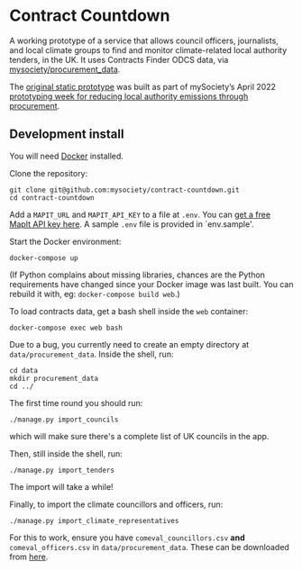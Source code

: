 # Contract Countdown

A working prototype of a service that allows council officers, journalists, and local climate groups to find and monitor climate-related local authority tenders, in the UK. It uses Contracts Finder ODCS data, via [mysociety/procurement_data](https://github.com/mysociety/procurement_data).

The [original static prototype](https://github.com/mysociety/contract-countdown/tree/8072cbe4eb23c8faca48210100fefde3cef77ce5) was built as part of mySociety’s April 2022 [prototyping week for reducing local authority emissions through procurement](https://www.mysociety.org/2022/02/24/climate-month-notes-february-2022/).

## Development install

You will need [Docker](https://docs.docker.com/desktop/) installed.

Clone the repository:

    git clone git@github.com:mysociety/contract-countdown.git
    cd contract-countdown

Add a `MAPIT_URL` and `MAPIT_API_KEY` to a file at `.env`. You can [get a free MapIt API key here](https://mapit.mysociety.org). A sample `.env` file is provided in `env.sample'.

Start the Docker environment:

    docker-compose up

(If Python complains about missing libraries, chances are the Python requirements have changed since your Docker image was last built. You can rebuild it with, eg: `docker-compose build web`.)

To load contracts data, get a bash shell inside the `web` container:

    docker-compose exec web bash

Due to a bug, you currently need to create an empty directory at `data/procurement_data`. Inside the shell, run:

    cd data
    mkdir procurement_data
    cd ../

The first time round you should run:

    ./manage.py import_councils

which will make sure there's a complete list of UK councils in the app.

Then, still inside the shell, run:

    ./manage.py import_tenders

The import will take a while!

Finally, to import the climate councillors and officers, run:

    ./manage.py import_climate_representatives

For this to work, ensure you have `comeval_councillors.csv` **and** `comeval_officers.csv` in `data/procurement_data`. These can be downloaded from [here](https://github.com/mysociety/comeval-climate-data).
